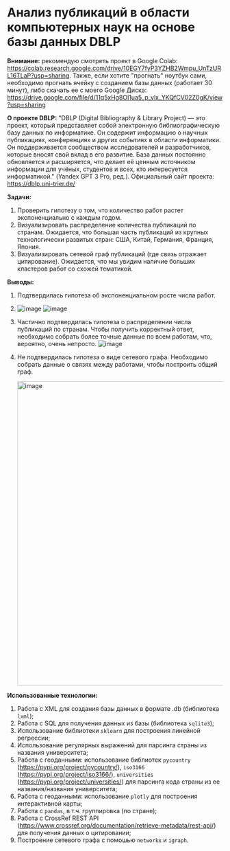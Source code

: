 # Анализ публикаций в области компьютерных наук на основе базы данных DBLP

**Внимание:** рекомендую смотреть проект в Google Colab: https://colab.research.google.com/drive/10EGY7fyP3YZHB2Wmpu_UnTzURL16TLaP?usp=sharing. Также, если хотите "прогнать" ноутбук сами, необходимо прогнать ячейку с созданием базы данных (работает 30 минут), либо скачать ее с моего Google Диска: https://drive.google.com/file/d/11q5xHg8Ol1ua5_p_vlx_YKQfCV02Z0gK/view?usp=sharing

**О проекте DBLP:** "DBLP (Digital Bibliography & Library Project) — это проект, который представляет собой электронную библиографическую базу данных по информатике. Он содержит информацию о научных публикациях, конференциях и других событиях в области информатики. Он поддерживается сообществом исследователей и разработчиков, которые вносят свой вклад в его развитие. База данных постоянно обновляется и расширяется, что делает её ценным источником информации для учёных, студентов и всех, кто интересуется информатикой." (Yandex GPT 3 Pro, ред.). Официальный сайт проекта: https://dblp.uni-trier.de/

**Задачи:**

1.   Проверить гипотезу о том, что количество работ растет экспоненциально с каждым годом.
2.   Визуализировать распределение количества публикаций по странам. Ожидается, что большая часть публикаций из крупных технологически развитых стран: США, Китай, Германия, Франция, Япония. 
3.   Визуализировать сетевой граф публикаций (где связь отражает цитирование). Ожидается, что мы увидим наличие больших кластеров работ со схожей тематикой.

**Выводы:** 
1. Подтвердилась гипотеза об экспоненциальном росте числа работ.
2. ![image](https://github.com/SIrRob525/HSE-NES-Data-Science-Project-2024/assets/74403363/a881c64c-a8ac-4765-855f-68707a0e99b9) ![image](https://github.com/SIrRob525/HSE-NES-Data-Science-Project-2024/assets/74403363/e130db99-e315-49a6-b514-c06d7af96062)


3. Частично подтвердилась гипотеза о распределении числа публикаций по странам. Чтобы получить корректный ответ, необходимо собрать более точные данные по всем работам, что, вероятно, очень непросто.
   ![image](https://github.com/SIrRob525/HSE-NES-Data-Science-Project-2024/assets/74403363/024e6f09-0968-46ca-87cb-92da1a2b5348)

   
4. Не подтвердилась гипотеза о виде сетевого графа. Необходимо собрать данные о связях между работами, чтобы построить общий граф.
   
   <img width="709" alt="image" src="https://github.com/SIrRob525/HSE-NES-Data-Science-Project-2024/assets/74403363/4b6e8e5f-e41c-4f9e-9acd-5002d1d02a14">

**Использованные технологии:**

1. Работа с XML для создания базы данных в формате .db (библиотека `lxml`);
2. Работа с SQL для получения данных из базы (библиотека `sqlite3`);
3. Использование библиотеки `sklearn` для построения линейной регрессии;
4. Использование регулярных выражений для парсинга страны из названия университета;
5. Работа с геоданными: использование библиотек `pycountry` (https://pypi.org/project/pycountry/), `iso3166` (https://pypi.org/project/iso3166/), `universities` (https://pypi.org/project/universities/) для парсинга кода страны из ее названия/названия университета;
6. Работа с геоданными: использование `plotly` для построения интерактивной карты;
7. Работа с `pandas`, в т.ч. группировка (по стране);
8. Работа с CrossRef REST API (https://www.crossref.org/documentation/retrieve-metadata/rest-api/) для получения данных о цитировании;
9. Построение сетевого графа с помошью `networkx` и `igraph`.
